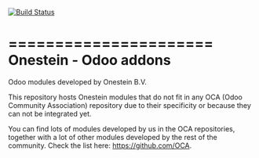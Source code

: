 [![Build Status](https://travis-ci.org/onesteinbv/addons-onestein.svg?branch=9.0)](https://travis-ci.org/onesteinbv/addons-onestein)

======================
Onestein - Odoo addons
======================

Odoo modules developed by Onestein B.V.

This repository hosts Onestein modules that do not fit in any OCA
(Odoo Community Association) repository due to their specificity or
because they can not be integrated yet.

You can find lots of modules developed by us in the OCA repositories,
together with a lot of other modules developed by the rest of the
community. Check the list here: https://github.com/OCA.
